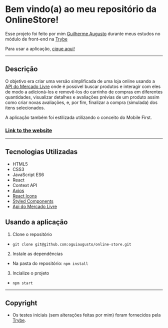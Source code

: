 # Bem vindo(a) ao meu repositório da OnlineStore!

Esse projeto foi feito por mim [Guilherme Augusto](https://github.com/oguiaugusto) durante meus estudos no módulo de front-end na [Trybe](https://www.betrybe.com/)

Para usar a aplicação, [cique aqui!](https://oguiaugusto.github.io/online-store)

---

## Descrição

O objetivo era criar uma versão simplificada de uma loja online usando a [API do Mercado Livre](https://developers.mercadolivre.com.br/pt_br/api-docs-pt-br) onde é possivel buscar produtos e interagir com eles de modo a adicioná-los e removê-los do carrinho de compras em diferentes quantidades, visualizar detalhes e avaliações prévias de um produto assim como criar novas avaliações, e, por fim, finalizar a compra (simulada) dos itens selecionados.

A aplicação também foi estilizada utilizando o conceito do Mobile First.

### [Link to the website](https://oguiaugusto.github.io/online-store/#/)

---

## Tecnologias Utilizadas

  - HTML5
  - CSS3
  - JavaScript ES6
  - React
  - Context API
  - [Axios](https://axios-http.com/ptbr/docs/example)
  - [React Icons](https://react-icons.github.io/react-icons/)
  - [Styled Components](styled-components.com)
  - [Api do Mercado Livre](https://developers.mercadolivre.com.br/pt_br/api-docs-pt-br)

## Usando a aplicação

1. Clone o repositório
  * `git clone git@github.com:oguiaugusto/online-store.git`

2. Instale as dependências
  * Na pasta do repositório: `npm install`

3. Incialize o projeto
  * `npm start`

---

## Copyright

  - Os testes iniciais (sem alterações feitas por mim) foram fornecidos pela [Trybe](https://www.betrybe.com/).
